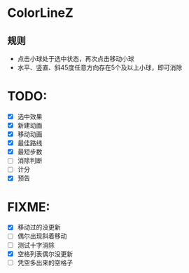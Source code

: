 # ColorLineZ

## 规则
- 点击小球处于选中状态，再次点击移动小球
- 水平、竖直、斜45度任意方向存在5个及以上小球，即可消除

# TODO:
- [x] 选中效果
- [x] 新建动画
- [x] 移动动画
- [x] 最佳路线
- [x] 最短步数
- [ ] 消除判断
- [ ] 计分
- [x] 预告

# FIXME:
- [x] 移动过的没更新
- [ ] 偶尔出现斜着移动
- [ ] 测试十字消除
- [x] 空格列表偶尔没更新
- [ ] 凭空多出来的空格子
